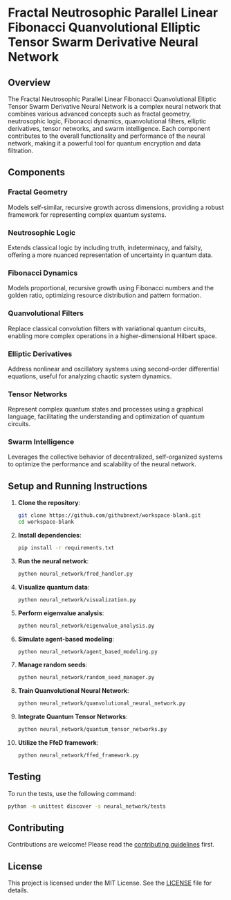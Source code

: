 # Fractal Neutrosophic Parallel Linear Fibonacci Quanvolutional Elliptic Tensor Swarm Derivative Neural Network

## Overview

The Fractal Neutrosophic Parallel Linear Fibonacci Quanvolutional Elliptic Tensor Swarm Derivative Neural Network is a complex neural network that combines various advanced concepts such as fractal geometry, neutrosophic logic, Fibonacci dynamics, quanvolutional filters, elliptic derivatives, tensor networks, and swarm intelligence. Each component contributes to the overall functionality and performance of the neural network, making it a powerful tool for quantum encryption and data filtration.

## Components

### Fractal Geometry
Models self-similar, recursive growth across dimensions, providing a robust framework for representing complex quantum systems.

### Neutrosophic Logic
Extends classical logic by including truth, indeterminacy, and falsity, offering a more nuanced representation of uncertainty in quantum data.

### Fibonacci Dynamics
Models proportional, recursive growth using Fibonacci numbers and the golden ratio, optimizing resource distribution and pattern formation.

### Quanvolutional Filters
Replace classical convolution filters with variational quantum circuits, enabling more complex operations in a higher-dimensional Hilbert space.

### Elliptic Derivatives
Address nonlinear and oscillatory systems using second-order differential equations, useful for analyzing chaotic system dynamics.

### Tensor Networks
Represent complex quantum states and processes using a graphical language, facilitating the understanding and optimization of quantum circuits.

### Swarm Intelligence
Leverages the collective behavior of decentralized, self-organized systems to optimize the performance and scalability of the neural network.

## Setup and Running Instructions

1. **Clone the repository**:
   ```bash
   git clone https://github.com/githubnext/workspace-blank.git
   cd workspace-blank
   ```

2. **Install dependencies**:
   ```bash
   pip install -r requirements.txt
   ```

3. **Run the neural network**:
   ```bash
   python neural_network/fred_handler.py
   ```

4. **Visualize quantum data**:
   ```bash
   python neural_network/visualization.py
   ```

5. **Perform eigenvalue analysis**:
   ```bash
   python neural_network/eigenvalue_analysis.py
   ```

6. **Simulate agent-based modeling**:
   ```bash
   python neural_network/agent_based_modeling.py
   ```

7. **Manage random seeds**:
   ```bash
   python neural_network/random_seed_manager.py
   ```

8. **Train Quanvolutional Neural Network**:
   ```bash
   python neural_network/quanvolutional_neural_network.py
   ```

9. **Integrate Quantum Tensor Networks**:
   ```bash
   python neural_network/quantum_tensor_networks.py
   ```

10. **Utilize the FfeD framework**:
    ```bash
    python neural_network/ffed_framework.py
    ```

## Testing

To run the tests, use the following command:
```bash
python -m unittest discover -s neural_network/tests
```

## Contributing

Contributions are welcome! Please read the [contributing guidelines](CONTRIBUTING.md) first.

## License

This project is licensed under the MIT License. See the [LICENSE](LICENSE) file for details.
